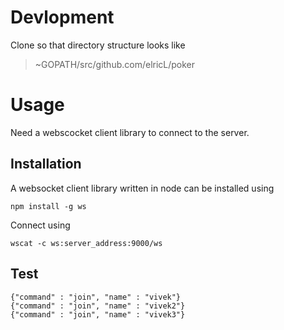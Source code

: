 # Devlopment
Clone so that directory structure looks like 
> ~GOPATH/src/github.com/elricL/poker

# Usage 
Need a webscocket client library to connect to the server. 

## Installation

A websocket client library written in node can be installed using

    npm install -g ws

Connect using 

    wscat -c ws:server_address:9000/ws
  
## Test

    {"command" : "join", "name" : "vivek"}
    {"command" : "join", "name" : "vivek2"}
    {"command" : "join", "name" : "vivek3"}

